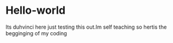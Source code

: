 # Hello-world
Its duhvinci here just testing this out.Im self teaching so hertis the begginging of my coding 
